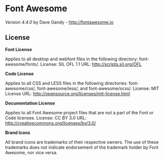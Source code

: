 Font Awesome 
===
*Version 4.4.0*
by Dave Gandy - http://fontawesome.io


License
---

**Font License**

Applies to all desktop and webfont files in the following directory: font-awesome/fonts/.
License: SIL OFL 1.1
URL: http://scripts.sil.org/OFL

**Code License**

Applies to all CSS and LESS files in the following directories: font-awesome/css/, font-awesome/less/, and font-awesome/scss/.
License: MIT License
URL: http://opensource.org/licenses/mit-license.html

**Documentation License**

Applies to all Font Awesome project files that are not a part of the Font or Code licenses.
License: CC BY 3.0
URL: http://creativecommons.org/licenses/by/3.0/

**Brand Icons**

All brand icons are trademarks of their respective owners.
The use of these trademarks does not indicate endorsement of the trademark holder by Font Awesome, nor vice versa.